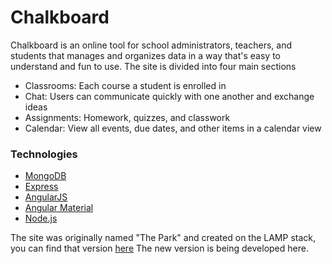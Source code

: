 # Chalkboard

Chalkboard is an online tool for school administrators, teachers, and students that manages and organizes data in a way that's easy to understand and fun to use. The site is divided into four main sections
- Classrooms: Each course a student is enrolled in
- Chat: Users can communicate quickly with one another and exchange ideas
- Assignments: Homework, quizzes, and classwork
- Calendar: View all events, due dates, and other items in a calendar view

### Technologies
- [MongoDB](https://www.mongodb.com/)
- [Express](http://expressjs.com/)
- [AngularJS](https://angularjs.org/)
- [Angular Material](https://material.angularjs.org/)
- [Node.js](https://nodejs.org/)

The site was originally named "The Park" and created on the LAMP stack, you can find that version [here](http://thepark.site) The new version is being developed here.
